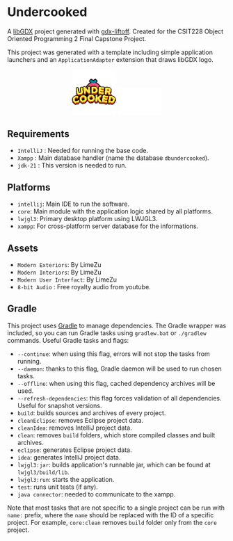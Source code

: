 # Undercooked

A [libGDX](https://libgdx.com/) project generated with [gdx-liftoff](https://github.com/libgdx/gdx-liftoff).
Created for the CSIT228 Object Oriented Programming 2 Final Capstone Project.

This project was generated with a template including simple application launchers and an `ApplicationAdapter` extension that draws libGDX logo.

<p align="center">
  <img src="https://github.com/kwiruu/Undercooked-/blob/master/assets/github-icons/Title%20Screen.png" width="20%">
  <img src="https://github.com/kwiruu/Undercooked-/blob/master/assets/github-icons/splashscreen-export.png" width="20%">
</p>

## Requirements
- `IntelliJ` : Needed for running the base code.
- `Xampp` : Main database handler (name the database `dbundercooked`).
- `jdk-21` : This version is needed to run.

## Platforms

- `intellij`: Main IDE to run the software.
- `core`: Main module with the application logic shared by all platforms.
- `lwjgl3`: Primary desktop platform using LWJGL3.
- `xampp`: For cross-platform server database for the informations.

## Assets

- `Modern Exteriors`: By LimeZu
- `Modern Interiors`: By LimeZu
- `Modern User Interfact`: By LimeZu
- `8-bit Audio` : Free royalty audio from youtube.

## 
## Gradle

This project uses [Gradle](https://gradle.org/) to manage dependencies.
The Gradle wrapper was included, so you can run Gradle tasks using `gradlew.bat` or `./gradlew` commands.
Useful Gradle tasks and flags:

- `--continue`: when using this flag, errors will not stop the tasks from running.
- `--daemon`: thanks to this flag, Gradle daemon will be used to run chosen tasks.
- `--offline`: when using this flag, cached dependency archives will be used.
- `--refresh-dependencies`: this flag forces validation of all dependencies. Useful for snapshot versions.
- `build`: builds sources and archives of every project.
- `cleanEclipse`: removes Eclipse project data.
- `cleanIdea`: removes IntelliJ project data.
- `clean`: removes `build` folders, which store compiled classes and built archives.
- `eclipse`: generates Eclipse project data.
- `idea`: generates IntelliJ project data.
- `lwjgl3:jar`: builds application's runnable jar, which can be found at `lwjgl3/build/lib`.
- `lwjgl3:run`: starts the application.
- `test`: runs unit tests (if any).
- `java connector`: needed to communicate to the xampp.

Note that most tasks that are not specific to a single project can be run with `name:` prefix, where the `name` should be replaced with the ID of a specific project.
For example, `core:clean` removes `build` folder only from the `core` project.
